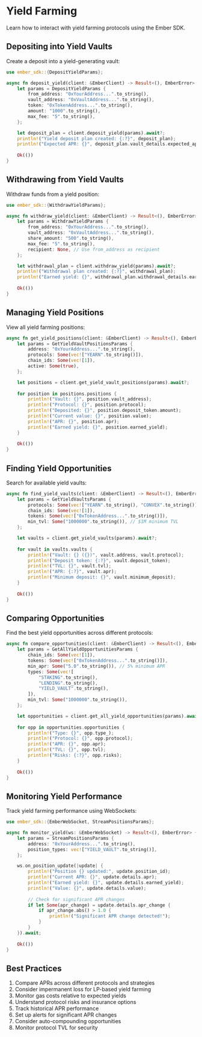 # Yield Farming

Learn how to interact with yield farming protocols using the Ember SDK.

## Depositing into Yield Vaults

Create a deposit into a yield-generating vault:

```rust
use ember_sdk::{DepositYieldParams};

async fn deposit_yield(client: &EmberClient) -> Result<(), EmberError> {
    let params = DepositYieldParams {
        from_address: "0xYourAddress...".to_string(),
        vault_address: "0xVaultAddress...".to_string(),
        token: "0xTokenAddress...".to_string(),
        amount: "1000".to_string(),
        max_fee: "5".to_string(),
    };

    let deposit_plan = client.deposit_yield(params).await?;
    println!("Yield deposit plan created: {:?}", deposit_plan);
    println!("Expected APR: {}", deposit_plan.vault_details.expected_apr);
    
    Ok(())
}
```

## Withdrawing from Yield Vaults

Withdraw funds from a yield position:

```rust
use ember_sdk::{WithdrawYieldParams};

async fn withdraw_yield(client: &EmberClient) -> Result<(), EmberError> {
    let params = WithdrawYieldParams {
        from_address: "0xYourAddress...".to_string(),
        vault_address: "0xVaultAddress...".to_string(),
        share_amount: "500".to_string(),
        max_fee: "5".to_string(),
        recipient: None, // Use from_address as recipient
    };

    let withdrawal_plan = client.withdraw_yield(params).await?;
    println!("Withdrawal plan created: {:?}", withdrawal_plan);
    println!("Earned yield: {}", withdrawal_plan.withdrawal_details.earned_yield);
    
    Ok(())
}
```

## Managing Yield Positions

View all yield farming positions:

```rust
async fn get_yield_positions(client: &EmberClient) -> Result<(), EmberError> {
    let params = GetYieldVaultPositionsParams {
        address: "0xYourAddress...".to_string(),
        protocols: Some(vec!["YEARN".to_string()]),
        chain_ids: Some(vec![1]),
        active: Some(true),
    };

    let positions = client.get_yield_vault_positions(params).await?;
    
    for position in positions.positions {
        println!("Vault: {}", position.vault_address);
        println!("Protocol: {}", position.protocol);
        println!("Deposited: {}", position.deposit_token.amount);
        println!("Current value: {}", position.value);
        println!("APR: {}", position.apr);
        println!("Earned yield: {}", position.earned_yield);
    }
    
    Ok(())
}
```

## Finding Yield Opportunities

Search for available yield vaults:

```rust
async fn find_yield_vaults(client: &EmberClient) -> Result<(), EmberError> {
    let params = GetYieldVaultsParams {
        protocols: Some(vec!["YEARN".to_string(), "CONVEX".to_string()]),
        chain_ids: Some(vec![1]),
        tokens: Some(vec!["0xTokenAddress...".to_string()]),
        min_tvl: Some("1000000".to_string()), // $1M minimum TVL
    };

    let vaults = client.get_yield_vaults(params).await?;
    
    for vault in vaults.vaults {
        println!("Vault: {} ({})", vault.address, vault.protocol);
        println!("Deposit token: {:?}", vault.deposit_token);
        println!("TVL: {}", vault.tvl);
        println!("APR: {:?}", vault.apr);
        println!("Minimum deposit: {}", vault.minimum_deposit);
    }
    
    Ok(())
}
```

## Comparing Opportunities

Find the best yield opportunities across different protocols:

```rust
async fn compare_opportunities(client: &EmberClient) -> Result<(), EmberError> {
    let params = GetAllYieldOpportunitiesParams {
        chain_ids: Some(vec![1]),
        tokens: Some(vec!["0xTokenAddress...".to_string()]),
        min_apr: Some("5.0".to_string()), // 5% minimum APR
        types: Some(vec![
            "STAKING".to_string(),
            "LENDING".to_string(),
            "YIELD_VAULT".to_string(),
        ]),
        min_tvl: Some("1000000".to_string()),
    };

    let opportunities = client.get_all_yield_opportunities(params).await?;
    
    for opp in opportunities.opportunities {
        println!("Type: {}", opp.type_);
        println!("Protocol: {}", opp.protocol);
        println!("APR: {}", opp.apr);
        println!("TVL: {}", opp.tvl);
        println!("Risks: {:?}", opp.risks);
    }
    
    Ok(())
}
```

## Monitoring Yield Performance

Track yield farming performance using WebSockets:

```rust
use ember_sdk::{EmberWebSocket, StreamPositionsParams};

async fn monitor_yield(ws: &EmberWebSocket) -> Result<(), EmberError> {
    let params = StreamPositionsParams {
        address: "0xYourAddress...".to_string(),
        position_types: vec!["YIELD_VAULT".to_string()],
    };

    ws.on_position_update(|update| {
        println!("Position {} updated:", update.position_id);
        println!("Current APR: {}", update.details.apr);
        println!("Earned yield: {}", update.details.earned_yield);
        println!("Value: {}", update.details.value);
        
        // Check for significant APR changes
        if let Some(apr_change) = update.details.apr_change {
            if apr_change.abs() > 1.0 {
                println!("Significant APR change detected!");
            }
        }
    }).await;
    
    Ok(())
}
```

## Best Practices

1. Compare APRs across different protocols and strategies
2. Consider impermanent loss for LP-based yield farming
3. Monitor gas costs relative to expected yields
4. Understand protocol risks and insurance options
5. Track historical APR performance
6. Set up alerts for significant APR changes
7. Consider auto-compounding opportunities
8. Monitor protocol TVL for security 